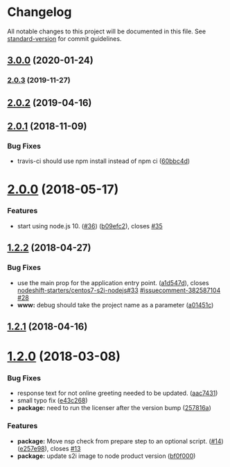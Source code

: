 # Changelog

All notable changes to this project will be documented in this file. See [standard-version](https://github.com/conventional-changelog/standard-version) for commit guidelines.

## [3.0.0](https://github.com/nodeshift-starters/nodejs-health-check-redhat/compare/v2.0.3...v3.0.0) (2020-01-24)

### [2.0.3](https://github.com/nodeshift-starters/nodejs-health-check-redhat/compare/v2.0.2...v2.0.3) (2019-11-27)

## [2.0.2](https://github.com/nodeshift-starters/nodejs-health-check-redhat/compare/v2.0.1...v2.0.2) (2019-04-16)



<a name="2.0.1"></a>
## [2.0.1](https://github.com/nodeshift-starters/nodejs-health-check-redhat/compare/v2.0.0...v2.0.1) (2018-11-09)


### Bug Fixes

* travis-ci should use npm install instead of npm ci ([60bbc4d](https://github.com/nodeshift-starters/nodejs-health-check-redhat/commit/60bbc4d))



<a name="2.0.0"></a>
# [2.0.0](https://github.com/nodeshift-starters/nodejs-health-check-redhat/compare/v1.2.2...v2.0.0) (2018-05-17)


### Features

* start using node.js 10. ([#36](https://github.com/nodeshift-starters/nodejs-health-check-redhat/issues/36)) ([b09efc2](https://github.com/nodeshift-starters/nodejs-health-check-redhat/commit/b09efc2)), closes [#35](https://github.com/nodeshift-starters/nodejs-health-check-redhat/issues/35)



<a name="1.2.2"></a>
## [1.2.2](https://github.com/nodeshift-starters/nodejs-health-check-redhat/compare/v1.2.1...v1.2.2) (2018-04-27)


### Bug Fixes

* use the main prop for the application entry point. ([a1d547d](https://github.com/nodeshift-starters/nodejs-health-check-redhat/commit/a1d547d)), closes [nodeshift-starters/centos7-s2i-nodejs#33](https://github.com/nodeshift-starters/centos7-s2i-nodejs/issues/33) [#issuecomment-382587104](https://github.com/nodeshift-starters/nodejs-health-check-redhat/issues/issuecomment-382587104) [#28](https://github.com/nodeshift-starters/nodejs-health-check-redhat/issues/28)
* **www:** debug should take the project name as a parameter ([a01451c](https://github.com/nodeshift-starters/nodejs-health-check-redhat/commit/a01451c))



<a name="1.2.1"></a>
## [1.2.1](https://github.com/nodeshift-starters/nodejs-health-check-redhat/compare/v1.2.0...v1.2.1) (2018-04-16)



<a name="1.2.0"></a>
# [1.2.0](https://github.com/nodeshift-starters/nodejs-health-check-redhat/compare/v1.1.1...v1.2.0) (2018-03-08)


### Bug Fixes

* response text for not online greeting needed to be updated. ([aac7431](https://github.com/nodeshift-starters/nodejs-health-check-redhat/commit/aac7431))
* small typo fix ([e43c268](https://github.com/nodeshift-starters/nodejs-health-check-redhat/commit/e43c268))
* **package:** need to run the licenser after the version bump ([257816a](https://github.com/nodeshift-starters/nodejs-health-check-redhat/commit/257816a))


### Features

* **package:** Move nsp check from prepare step to an optional script. ([#14](https://github.com/nodeshift-starters/nodejs-health-check-redhat/issues/14)) ([e257e98](https://github.com/nodeshift-starters/nodejs-health-check-redhat/commit/e257e98)), closes [#13](https://github.com/nodeshift-starters/nodejs-health-check-redhat/issues/13)
* **package:** update s2i image to node product version ([bf0f000](https://github.com/nodeshift-starters/nodejs-health-check-redhat/commit/bf0f000))
